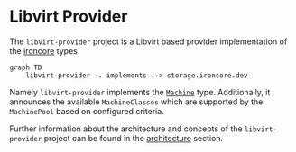 # Libvirt Provider 

The `libvirt-provider` project is a Libvirt based provider implementation of the [ironcore](https://github.com/ironcore-dev/ironcore) types

```mermaid
graph TD
    libvirt-provider -. implements .-> storage.ironcore.dev
```

Namely `libvirt-provider` implements the [`Machine`](https://github.com/ironcore-dev/ironcore/blob/main/api/compute/v1alpha1/machine_types.go) type.
Additionally, it announces the available `MachineClasses` which are supported by the `MachinePool` based on configured
criteria.

Further information about the architecture and concepts of the `libvirt-provider` project can be found in the
[architecture](/architecture) section.
